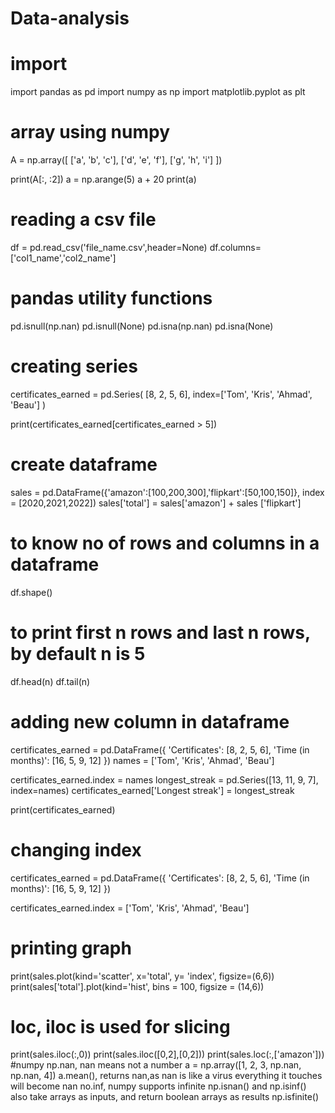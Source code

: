 # Data-analysis
# import
import pandas as pd
import numpy as np
import matplotlib.pyplot as plt

# array using numpy
A = np.array([
    ['a', 'b', 'c'],
    ['d', 'e', 'f'],
    ['g', 'h', 'i']
])

print(A[:, :2])
a = np.arange(5)
a + 20
print(a)
# reading a csv file
df = pd.read_csv('file_name.csv',header=None)
df.columns=['col1_name','col2_name']
# pandas utility functions 
pd.isnull(np.nan)
pd.isnull(None)
pd.isna(np.nan)
pd.isna(None)
# creating series
certificates_earned = pd.Series(
    [8, 2, 5, 6],
    index=['Tom', 'Kris', 'Ahmad', 'Beau']
)

print(certificates_earned[certificates_earned > 5])
# create dataframe
sales = pd.DataFrame({'amazon':[100,200,300],'flipkart':[50,100,150]}, index = [2020,2021,2022])
sales['total'] = sales['amazon'] + sales ['flipkart']
# to know no of rows and columns in a dataframe
df.shape()
# to print first n rows and last n rows, by default n is 5
df.head(n)
df.tail(n)
# adding new column in dataframe
certificates_earned = pd.DataFrame({
    'Certificates': [8, 2, 5, 6],
    'Time (in months)': [16, 5, 9, 12]
})
names = ['Tom', 'Kris', 'Ahmad', 'Beau']

certificates_earned.index = names
longest_streak = pd.Series([13, 11, 9, 7], index=names)
certificates_earned['Longest streak'] = longest_streak

print(certificates_earned)

# changing index
certificates_earned = pd.DataFrame({
    'Certificates': [8, 2, 5, 6],
    'Time (in months)': [16, 5, 9, 12]
})

certificates_earned.index = ['Tom', 'Kris', 'Ahmad', 'Beau']
# printing graph
print(sales.plot(kind='scatter', x='total', y= 'index', figsize=(6,6))
print(sales['total'].plot(kind='hist', bins = 100, figsize = (14,6))
# loc, iloc is used for slicing 
print(sales.iloc(:,0))
print(sales.iloc([0,2],[0,2]))
print(sales.loc(:,['amazon']))
#numpy
np.nan, nan means not a number
a = np.array([1, 2, 3, np.nan, np.nan, 4])
a.mean(), returns nan,as nan is like a virus everything it touches will become nan
no.inf, numpy supports infinite
np.isnan() and np.isinf() also take arrays as inputs, and return boolean arrays as results
np.isfinite()



